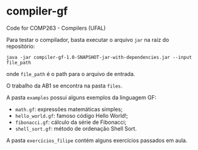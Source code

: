 # compiler-gf
Code for COMP263 - Compilers (UFAL)

Para testar o compilador, basta executar o arquivo ```jar``` na raiz do repositório:
```
java -jar compiler-gf-1.0-SNAPSHOT-jar-with-dependencies.jar --input file_path
```
onde ```file_path``` é o path para o arquivo de entrada.

O trabalho da AB1 se encontra na pasta ```files```.

A pasta ```examples``` possui alguns exemplos da linguagem GF:
- ```math.gf```: expressões matemáticas simples;
- ```hello_world.gf```: famoso código Hello World!;
- ```fibonacci.gf```: cálculo da série de Fibonacci;
- ```shell_sort.gf```: método de ordenação Shell Sort.

A pasta ```exercícios_filipe``` contém alguns exercícios passados em aula.
